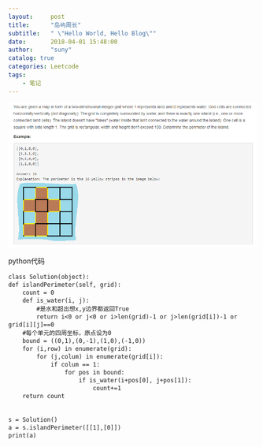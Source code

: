 ```yaml
---
layout:     post
title:      "岛屿周长"
subtitle:   " \"Hello World, Hello Blog\""
date:       2018-04-01 15:48:00
author:     "suny"
catalog: true
categories: Leetcode
tags:
    - 笔记
---
```

<img src="/img/IslandPerimeter.jpg"/>

python代码
	
    class Solution(object):
    def islandPerimeter(self, grid):
        count = 0
        def is_water(i, j):
			#是水和超出想x,y边界都返回True
            return i<0 or j<0 or i>len(grid)-1 or j>len(grid[i])-1 or grid[i][j]==0
        #每个单元的四周坐标，原点设为0
		bound = ((0,1),(0,-1),(1,0),(-1,0))
        for (i,row) in enumerate(grid):
            for (j,colum) in enumerate(grid[i]):
                if colum == 1:
                    for pos in bound:
                        if is_water(i+pos[0], j+pos[1]):
                            count+=1
        return count        

        
	s = Solution()
	a = s.islandPerimeter([[1],[0]])
	print(a)

	
	


